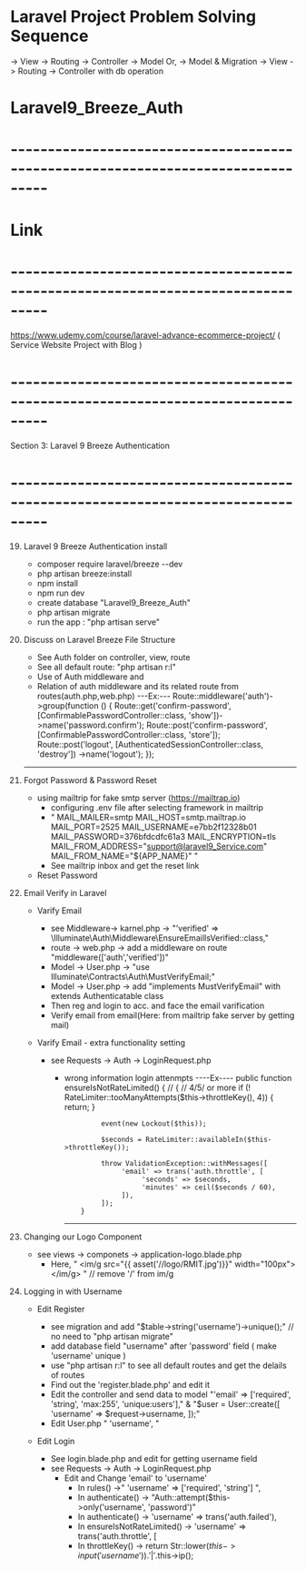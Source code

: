 # Laravel Project Problem Solving Sequence 

-> View -> Routing -> Controller -> Model
Or,
-> Model & Migration -> View -> Routing -> Controller with db operation

# Laravel9_Breeze_Auth
# ---------------------------------------------------------------------------------

# Link
# ---------------------------------------------------------------------------------
https://www.udemy.com/course/laravel-advance-ecommerce-project/ ( Service Website Project with Blog )
 
# ---------------------------------------------------------------------------------

Section 3: Laravel 9 Breeze Authentication
# ---------------------------------------------------------------------------------
19. Laravel 9 Breeze Authentication install
     - composer require laravel/breeze --dev
     - php artisan breeze:install
     - npm install 
     - npm run dev
     - create database "Laravel9_Breeze_Auth"
     - php artisan migrate
     - run the app : "php artisan serve"  

20. Discuss on Laravel Breeze File Structure
     - See Auth folder on controller, view, route 
     - See all default route: "php artisan r:l"
     - Use of Auth middleware and 
     - Relation of auth middleware and its related route from routes(auth.php,web.php)
     ---Ex:---
     Route::middleware('auth')->group(function () { 
          Route::get('confirm-password', [ConfirmablePasswordController::class, 'show'])->name('password.confirm');
          Route::post('confirm-password', [ConfirmablePasswordController::class, 'store']);
          Route::post('logout', [AuthenticatedSessionController::class, 'destroy'])
                         ->name('logout');
     });
     ---------
 
21. Forgot Password & Password Reset
     - using mailtrip for fake smtp server (https://mailtrap.io)
          - configuring .env file after selecting framework in mailtrip 
          - "  MAIL_MAILER=smtp
               MAIL_HOST=smtp.mailtrap.io
               MAIL_PORT=2525
               MAIL_USERNAME=e7bb2f12328b01
               MAIL_PASSWORD=376bfdcdfc61a3
               MAIL_ENCRYPTION=tls
               MAIL_FROM_ADDRESS="support@laravel9_Service.com"
               MAIL_FROM_NAME="${APP_NAME}" 
            "
          - See mailtrip inbox and get the reset link 
     - Reset Password 

22. Email Verify in Laravel
     - Varify Email
          - see Middleware-> karnel.php -> 
          "'verified' => \Illuminate\Auth\Middleware\EnsureEmailIsVerified::class,"
          - route -> web.php -> add a middleware on route "middleware(['auth','verified'])"
          - Model -> User.php -> "use Illuminate\Contracts\Auth\MustVerifyEmail;"
          - Model -> User.php -> add "implements MustVerifyEmail" with extends Authenticatable class
          - Then reg and login to acc. and face the email varification
          - Verify email from email(Here: from mailtrip fake server by getting mail)

     - Varify Email - extra functionality setting 
          - see Requests -> Auth -> LoginRequest.php 
               - wrong information login attenmpts
                    ----Ex----
                         public function ensureIsNotRateLimited()
                         {
                              // { // 4/5/ or more
                              if (! RateLimiter::tooManyAttempts($this->throttleKey(), 4)) {
                                   return;
                              }

                              event(new Lockout($this));

                              $seconds = RateLimiter::availableIn($this->throttleKey());

                              throw ValidationException::withMessages([
                                   'email' => trans('auth.throttle', [
                                        'seconds' => $seconds,
                                        'minutes' => ceil($seconds / 60),
                                   ]),
                              ]);
                         }
                    ----------

23. Changing our Logo Component
     - see views -> componets -> application-logo.blade.php 
          - Here, " <im/g src="{{ asset('//logo/RMIT.jpg')}}" width="100px"> </im/g> " // remove '/' from im/g

24. Logging in with Username
     - Edit Register
          - see migration and add "$table->string('username')->unique();" // no need to "php artisan migrate"
          - add database field "username" after 'password' field ( make 'username' unique )
          - use "php artisan r:l" to see all default routes and get the delails of routes
          - Find out the 'register.blade.php' and edit it  
          - Edit the controller and send data to model 
               "'email' => ['required', 'string', 'max:255', 'unique:users'],"
               &
               "$user = User::create([ 
                    'username' => $request->username,
                    ]);" 
          - Edit User.php  " 'username', "

     - Edit Login
          - See login.blade.php and edit for getting username field 
          - see Requests -> Auth -> LoginRequest.php
               - Edit and Change 'email' to 'username'
                    - In  rules() ->" 'username' => ['required', 'string'] ",
                    - In authenticate() -> 
                    "Auth::attempt($this->only('username', 'password')"
                    - In authenticate() -> 'username' => trans('auth.failed'),
                    - In ensureIsNotRateLimited() -> 'username' => trans('auth.throttle', [
                    - In  throttleKey() -> return Str::lower($this->input('username')).'|'.$this->ip();
